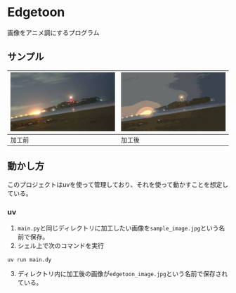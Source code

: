 # Edgetoon
画像をアニメ調にするプログラム

## サンプル
|![加工前](./sample_image.jpg)| ![加工後](./edgetoon_image.jpg)|
|---|---|
|加工前|加工後|

## 動かし方
このプロジェクトはuvを使って管理しており、それを使って動かすことを想定している。

### uv
1. `main.py`と同じディレクトリに加工したい画像を`sample_image.jpg`という名前で保存。
2. シェル上で次のコマンドを実行
```
uv run main.dy
```
3. ディレクトリ内に加工後の画像が`edgetoon_image.jpg`という名前で保存されている。

